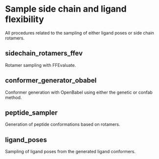 # Sample side chain and ligand flexibility

All procedures related to the sampling of either ligand poses or side chain rotamers.

## sidechain_rotamers_ffev

Rotamer sampling with FFEvaluate.

## conformer_generator_obabel

Conformer generation with OpenBabel using either the genetic or confab method.

## peptide_sampler

Generation of peptide conformations based on rotamers.

## ligand_poses

Sampling of ligand poses from the generated ligand conformers.
